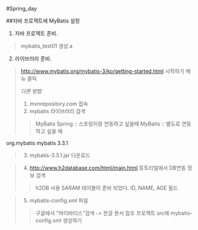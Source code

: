 #Spring_day

##자바 프로젝트에 MyBatis 설정
1. 자바 프로젝트 준비.
> mybatis_test01 생성
a
2. 라이브러리 준비.
> http://www.mybatis.org/mybatis-3/ko/getting-started.html
> 시작하기 메뉴 클릭
> 
> *다른 방법*
> 1. mvnrepository.com 접속
> 2. mybatis 라이브러리 검색
>> MyBatis Spring :: 스프링이랑 연동하고 싶을때
>> MyBatis :: 별도로 연동하고 싶을 때

<!-- https://mvnrepository.com/artifact/org.mybatis/mybatis -->
<dependency>
    <groupId>org.mybatis</groupId>
    <artifactId>mybatis</artifactId>
    <version>3.3.1</version>
</dependency>

> 3. mybatis-3.3.1.jar 다운로드

> 4. http://www.h2database.com/html/main.html 튜토리얼에서 DB연동 정보 검색
>> h2DB 사용
>> SARAM 테이블이 준비 되었다.
>> ID, NAME, AGE 필드

> 5. mybatis-config.xml 파일
>> 구글에서 "마이바티스"검색 -> 한글 문서 참조
>> 프로젝트 src에 mybatis-config.xml 생성하기
